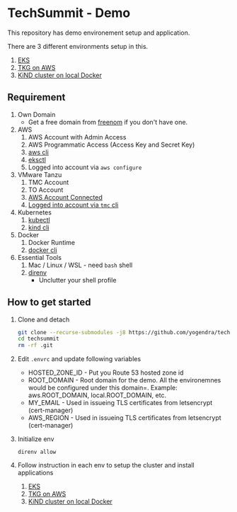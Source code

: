 # TechSummit - Demo 


This repository has demo environement setup and application.


There are 3 different environments setup in this. 
1. [EKS](eks/README.md)
2. [TKG on AWS](tkg-on-aws/README.md)
3. [KiND cluster on local Docker](kind/README.md)


## Requirement
1.  Own Domain
    - Get a free domain from [freenom](http://www.freenom.com) if you don't have one.
1.  AWS
    1.  AWS Account with Admin Access
    1.  AWS Programmatic Access (Access Key and Secret Key)
    1.  [aws cli][aws-cli]
    1.  [eksctl](https://eksctl.io/)
    1.  Logged into account via `aws configure`
1.  VMware Tanzu
    1.  TMC Account
    1.  TO Account
    1.  [AWS Account Connected][tmc-aws-connect]
    1.  [Logged into account via `tmc` cli][tmc-login]
1.  Kubernetes
    1.  [kubectl](https://kubernetes.io/docs/tasks/tools/install-kubectl/)
    1.  [kind cli](https://github.com/kubernetes-sigs/kind)
1.  Docker 
    1.  Docker Runtime
    1.  [docker cli](https://docs.docker.com/get-docker/)
1.  Essential Tools
    1.  Mac / Linux / WSL - need `bash` shell
    1.  [direnv](https://direnv.net/)
        - Unclutter your shell profile
## How to get started

1.  Clone and detach 
    ```bash
    git clone --recurse-submodules -j8 https://github.com/yogendra/techsummit.git techsummit
    cd techsummit
    rm -rf .git
    ```
1.  Edit `.envrc` and update following variables
    - HOSTED_ZONE_ID - Put you Route 53 hosted zone id
    - ROOT_DOMAIN - Root domain for the demo. All the environemnes would be configured under this domain=. Example: aws.ROOT_DOMAIN, local.ROOT_DOMAIN, etc.
    - MY_EMAIL - Used in issueing TLS certificates from letsencrypt (cert-manager)
    - AWS_REGION - Used in issueing TLS certificates from letsencrypt (cert-manager)
1.  Initialize env

    ```
    direnv allow
    ```

1.  Follow instruction in each env to setup the cluster and install applications
    1. [EKS](eks/README.md)
    2. [TKG on AWS](tkg-on-aws/README.md)
    3. [KiND cluster on local Docker](kind/README.md)


[tmc-aws-connect]: https://docs.vmware.com/en/VMware-Tanzu-Mission-Control/services/tanzumc-getstart/GUID-34E91A36-4D85-4AEF-9FDC-05D92E09BFFA.html
[aws-cli]: https://docs.aws.amazon.com/cli/latest/userguide/cli-chap-install.html
[tmc-login]: https://docs.vmware.com/en/VMware-Tanzu-Mission-Control/services/tanzumc-using/GUID-7EEBDAEF-7868-49EC-8069-D278FD100FD9.html
